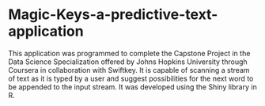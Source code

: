 # Magic-Keys-a-predictive-text-application
This application was programmed to complete the Capstone Project in the Data Science Specialization offered by Johns Hopkins University through Coursera in collaboration with Swiftkey. It is capable of scanning a stream of text as it is typed by a user and suggest possibilities for the next word to be appended to the input stream. It was developed using the Shiny library in R.
